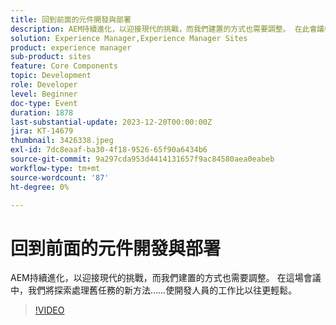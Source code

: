 ```yaml
---
title: 回到前面的元件開發與部署
description: AEM持續進化，以迎接現代的挑戰，而我們建置的方式也需要調整。 在此會議中，我們將探索處理舊任務的新方法。 讓開發人員的工作變得前所未有的輕鬆。
solution: Experience Manager,Experience Manager Sites
product: experience manager
sub-product: sites
feature: Core Components
topic: Development
role: Developer
level: Beginner
doc-type: Event
duration: 1878
last-substantial-update: 2023-12-20T00:00:00Z
jira: KT-14679
thumbnail: 3426338.jpeg
exl-id: 7dc8eaaf-ba30-4f18-9526-65f90a6434b6
source-git-commit: 9a297cda953d4414131657f9ac84580aea0eabeb
workflow-type: tm+mt
source-wordcount: '87'
ht-degree: 0%

---
```


# 回到前面的元件開發與部署

AEM持續進化，以迎接現代的挑戰，而我們建置的方式也需要調整。 在這場會議中，我們將探索處理舊任務的新方法……使開發人員的工作比以往更輕鬆。

>[!VIDEO](https://video.tv.adobe.com/v/3426338/?learn=on)
